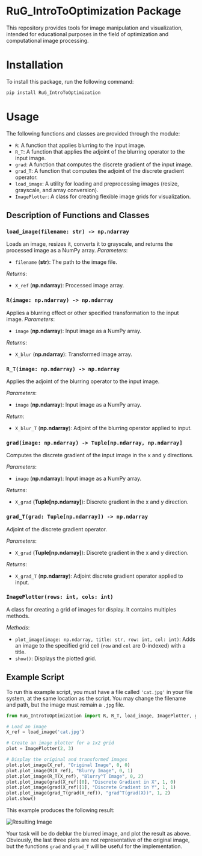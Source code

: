 # RuG_IntroToOptimization Package

This repository provides tools for image manipulation and visualization, intended for educational purposes in the field of optimization and computational image processing.

# Installation

To install this package, run the following command:

```bash
pip install RuG_IntroToOptimization
```

# Usage

The following functions and classes are provided through the module:

- `R`: A function that applies blurring to the input image.
- `R_T`: A function that applies the adjoint of the blurring operator to the input image.
- `grad`: A function that computes the discrete gradient of the input image.
- `grad_T`: A function that computes the adjoint of the discrete gradient operator.
- `load_image`: A utility for loading and preprocessing images (resize, grayscale, and array conversion).
- `ImagePlotter`: A class for creating flexible image grids for visualization.

## Description of Functions and Classes

### `load_image(filename: str) -> np.ndarray`

Loads an image, resizes it, converts it to grayscale, and returns the processed image as a NumPy array.
_Parameters_:

- `filename` (**str**): The path to the image file.

_Returns_:

- `X_ref` (**np.ndarray**): Processed image array.

### `R(image: np.ndarray) -> np.ndarray`

Applies a blurring effect or other specified transformation to the input image.
_Parameters_:

- `image` (**np.ndarray**): Input image as a NumPy array.

_Returns_:

- `X_blur` (**np.ndarray**): Transformed image array.

### `R_T(image: np.ndarray) -> np.ndarray`

Applies the adjoint of the blurring operator to the input image.

_Parameters_:

- `image` (**np.ndarray**): Input image as a NumPy array.

_Return_:

- `X_blur_T` (**np.ndarray**): Adjoint of the blurring operator applied to input.

### `grad(image: np.ndarray) -> Tuple[np.ndarray, np.ndarray]`

Computes the discrete gradient of the input image in the x and y directions.

_Parameters_:

- `image` (**np.ndarray**): Input image as a NumPy array.

_Returns_:

- `X_grad` (**Tuple[np.ndarray]**): Discrete gradient in the x and y direction.

### `grad_T(grad: Tuple[np.ndarray]) -> np.ndarray`

Adjoint of the discrete gradient operator.

_Parameters_:

- `X_grad` (**Tuple[np.ndarray]**): Discrete gradient in the x and y direction.

_Returns_:

- `X_grad_T` (**np.ndarray**): Adjoint discrete gradient operator applied to input.

### `ImagePlotter(rows: int, cols: int)`

A class for creating a grid of images for display. It contains multiples methods.

_Methods_:

- `plot_image(image: np.ndarray, title: str, row: int, col: int)`: Adds an image to the specified grid cell (`row` and `col` are 0-indexed) with a title.
- `show()`: Displays the plotted grid.

## Example Script

To run this example script, you must have a file called `'cat.jpg'` in your file system, at the same location as the script. You may change the filename and path, but the image must remain a `.jpg` file.

```python
from RuG_IntroToOptimization import R, R_T, load_image, ImagePlotter, grad, grad_T

# Load an image
X_ref = load_image('cat.jpg')

# Create an image plotter for a 1x2 grid
plot = ImagePlotter(2, 3)

# Display the original and transformed images
plot.plot_image(X_ref, "Original Image", 0, 0)
plot.plot_image(R(X_ref), "Blurry Image", 0, 1)
plot.plot_image(R_T(X_ref), "Blurry^T Image", 0, 2)
plot.plot_image(grad(X_ref)[0], "Discrete Gradient in X", 1, 0)
plot.plot_image(grad(X_ref)[1], "Discrete Gradient in Y", 1, 1)
plot.plot_image(grad_T(grad(X_ref)), "grad^T(grad(X))", 1, 2)
plot.show()
```

This example produces the following result:

![Resulting Image](https://github.com/DanielCortild/IntroductionToOptimization/blob/main/tests/result.png?raw=true)

Your task will be do deblur the blurred image, and plot the result as above. Obviously, the last three plots are not representative of the original image, but the functions `grad` and `grad_T` will be useful for the implementation.

